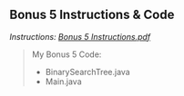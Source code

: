 ## Bonus 5 Instructions & Code

*Instructions: [Bonus 5 Instructions.pdf](https://github.com/odnaiviv/CSC2720/blob/main/Bonus%20Assignments/Bonus%205/Bonus%205%20Instructions.pdf)*

>My Bonus 5 Code: 
>* BinarySearchTree.java
>* Main.java
